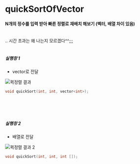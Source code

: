 # quickSortOfVector
#### N개의 정수를 입력 받아 빠른 정렬로 재배치 해보기 (벡터, 배열 차이 있음)
<br/>
.. 시간 초과는 왜 나는지 모르겠다^^;;;
<br/>
<br/>

##### 실행창 1

+ vector로 전달


![퀵정렬 결과](https://user-images.githubusercontent.com/68893329/206371309-c20c1db1-56a5-4027-8710-9fc11ed4f0c5.png)

 ``` C++
void quickSort(int, int, vector<int>);
 ``` 
<br/>
<br/>
<br/>

##### 실행창 2

+ 배열로 전달


![퀵정렬 결과 2](https://user-images.githubusercontent.com/68893329/206375405-9640bcb1-9fed-4793-b2b9-d5a37e1eb8e1.png)


 ``` C++
void quickSort(int, int, int []);
 ``` 
